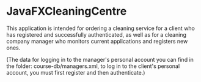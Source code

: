 # JavaFXCleaningCentre
This application is intended for ordering a cleaning service for a client who has registered and successfully authenticated, 
as well as for a cleaning company manager who monitors current applications and registers new ones.

(The data for logging in to the manager's personal account you can find in the folder: course-db/managers.xml, 
to log in to the client's personal account, you must first register and then authenticate.)
